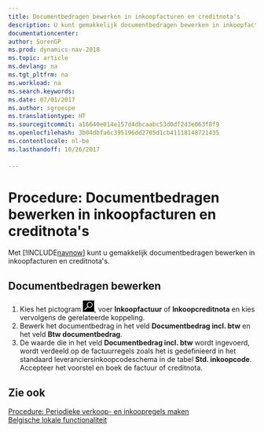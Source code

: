 ```yaml
---
title: Documentbedragen bewerken in inkoopfacturen en creditnota's
description: U kunt gemakkelijk documentbedragen bewerken in inkoopfacturen en creditnota's.
documentationcenter: 
author: SorenGP
ms.prod: dynamics-nav-2018
ms.topic: article
ms.devlang: na
ms.tgt_pltfrm: na
ms.workload: na
ms.search.keywords: 
ms.date: 07/01/2017
ms.author: sgroespe
ms.translationtype: HT
ms.sourcegitcommit: a16640e014e157d4dbcaabc53d0df2d3e063f8f9
ms.openlocfilehash: 3b04dbfa6c395196dd2705d1cb41118148721435
ms.contentlocale: nl-be
ms.lasthandoff: 10/26/2017

---
```

# <a name="how-to-edit-document-amounts-in-purchase-invoices-and-credit-memos"></a>Procedure: Documentbedragen bewerken in inkoopfacturen en creditnota's
Met [!INCLUDE[navnow](../../includes/navnow_md.md)] kunt u gemakkelijk documentbedragen bewerken in inkoopfacturen en creditnota's.  

## <a name="to-edit-document-amounts"></a>Documentbedragen bewerken  

1.  Kies het pictogram ![Zoeken naar pagina of rapport](../../media/ui-search/search_small.png "Pictogram Zoeken naar pagina of rapport"), voer **Inkoopfactuur** of **Inkoopcreditnota** en kies vervolgens de gerelateerde koppeling.  
2.  Bewerk het documentbedrag in het veld **Documentbedrag incl. btw** en het veld **Btw documentbedrag**.  
3.  De waarde die in het veld **Documentbedrag incl. btw** wordt ingevoerd, wordt verdeeld op de factuurregels zoals het is gedefinieerd in het standaard leveranciersinkoopcodeschema in de tabel **Std. inkoopcode**. Accepteer het voorstel en boek de factuur of creditnota.  

## <a name="see-also"></a>Zie ook  
[Procedure: Periodieke verkoop- en inkoopregels maken](../../sales-how-work-standard-lines.md)   
[Belgische lokale functionaliteit](belgium-local-functionality.md)

